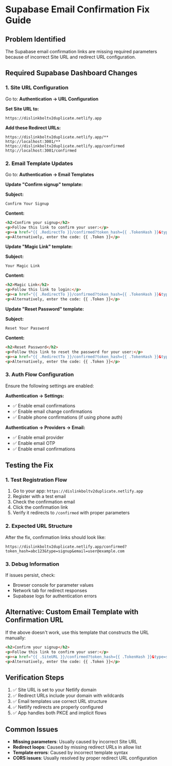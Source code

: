 # Supabase Email Confirmation Fix Guide

## Problem Identified
The Supabase email confirmation links are missing required parameters because of incorrect Site URL and redirect URL configuration.

## Required Supabase Dashboard Changes

### 1. Site URL Configuration
Go to: **Authentication → URL Configuration**

**Set Site URL to:**
```
https://dislinkboltv2duplicate.netlify.app
```

**Add these Redirect URLs:**
```
https://dislinkboltv2duplicate.netlify.app/**
http://localhost:3001/**
https://dislinkboltv2duplicate.netlify.app/confirmed
http://localhost:3001/confirmed
```

### 2. Email Template Updates
Go to: **Authentication → Email Templates**

**Update "Confirm signup" template:**

**Subject:**
```
Confirm Your Signup
```

**Content:**
```html
<h2>Confirm your signup</h2>
<p>Follow this link to confirm your user:</p>
<p><a href="{{ .RedirectTo }}/confirmed?token_hash={{ .TokenHash }}&type=signup&email={{ .Email }}">Confirm your email</a></p>
<p>Alternatively, enter the code: {{ .Token }}</p>
```

**Update "Magic Link" template:**

**Subject:**
```
Your Magic Link
```

**Content:**
```html
<h2>Magic Link</h2>
<p>Follow this link to login:</p>
<p><a href="{{ .RedirectTo }}/confirmed?token_hash={{ .TokenHash }}&type=magiclink&email={{ .Email }}">Log In</a></p>
<p>Alternatively, enter the code: {{ .Token }}</p>
```

**Update "Reset Password" template:**

**Subject:**
```
Reset Your Password
```

**Content:**
```html
<h2>Reset Password</h2>
<p>Follow this link to reset the password for your user:</p>
<p><a href="{{ .RedirectTo }}/confirmed?token_hash={{ .TokenHash }}&type=recovery&email={{ .Email }}">Reset Password</a></p>
<p>Alternatively, enter the code: {{ .Token }}</p>
```

### 3. Auth Flow Configuration
Ensure the following settings are enabled:

**Authentication → Settings:**
- ✅ Enable email confirmations
- ✅ Enable email change confirmations  
- ✅ Enable phone confirmations (if using phone auth)

**Authentication → Providers → Email:**
- ✅ Enable email provider
- ✅ Enable email OTP
- ✅ Enable email confirmations

## Testing the Fix

### 1. Test Registration Flow
1. Go to your app: `https://dislinkboltv2duplicate.netlify.app`
2. Register with a test email
3. Check the confirmation email
4. Click the confirmation link
5. Verify it redirects to `/confirmed` with proper parameters

### 2. Expected URL Structure
After the fix, confirmation links should look like:
```
https://dislinkboltv2duplicate.netlify.app/confirmed?token_hash=abc123&type=signup&email=user@example.com
```

### 3. Debug Information
If issues persist, check:
- Browser console for parameter values
- Network tab for redirect responses
- Supabase logs for authentication errors

## Alternative: Custom Email Template with Confirmation URL

If the above doesn't work, use this template that constructs the URL manually:

```html
<h2>Confirm your signup</h2>
<p>Follow this link to confirm your user:</p>
<p><a href="{{ .SiteURL }}/confirmed?token_hash={{ .TokenHash }}&type=signup&email={{ .Email }}">Confirm your email</a></p>
<p>Alternatively, enter the code: {{ .Token }}</p>
```

## Verification Steps

1. ✅ Site URL is set to your Netlify domain
2. ✅ Redirect URLs include your domain with wildcards
3. ✅ Email templates use correct URL structure
4. ✅ Netlify redirects are properly configured
5. ✅ App handles both PKCE and implicit flows

## Common Issues

- **Missing parameters**: Usually caused by incorrect Site URL
- **Redirect loops**: Caused by missing redirect URLs in allow list
- **Template errors**: Caused by incorrect template syntax
- **CORS issues**: Usually resolved by proper redirect URL configuration
